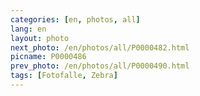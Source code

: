 ```yaml
---
categories: [en, photos, all]
lang: en
layout: photo
next_photo: /en/photos/all/P0000482.html
picname: P0000486
prev_photo: /en/photos/all/P0000490.html
tags: [Fotofalle, Zebra]
---
```

